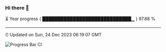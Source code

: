 ### Hi there 👋

⏳ Year progress { █████████████████████████████▁ } 97.88 %

---

⏰ Updated on Sun, 24 Dec 2023 06:19:07 GMT

![Progress Bar CI](https://github.com/liununu/liununu/workflows/Progress%20Bar%20CI/badge.svg)

